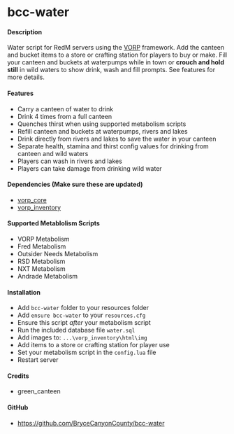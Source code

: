 # bcc-water

#### Description
Water script for RedM servers using the [VORP](https://github.com/VORPCORE) framework.
Add the canteen and bucket items to a store or crafting station for players to buy or make. Fill your canteen and buckets at waterpumps while in town or **crouch and hold still** in wild waters to show drink, wash and fill prompts. See features for more details.

#### Features
- Carry a canteen of water to drink
- Drink 4 times from a full canteen
- Quenches thirst when using supported metabolism scripts
- Refill canteen and buckets at waterpumps, rivers and lakes
- Drink directly from rivers and lakes to save the water in your canteen
- Separate health, stamina and thirst config values for drinking from canteen and wild waters
- Players can wash in rivers and lakes
- Players can take damage from drinking wild water

#### Dependencies (Make sure these are updated)
- [vorp_core](https://github.com/VORPCORE/vorp-core-lua)
- [vorp_inventory](https://github.com/VORPCORE/vorp_inventory-lua)

#### Supported Metablolism Scripts
- VORP Metabolism
- Fred Metabolism
- Outsider Needs Metabolism
- RSD Metabolism
- NXT Metabolism
- Andrade Metabolism

#### Installation
- Add `bcc-water` folder to your resources folder
- Add `ensure bcc-water` to your `resources.cfg`
- Ensure this script *after* your metabolism script
- Run the included database file `water.sql`
- Add images to: `...\vorp_inventory\html\img`
- Add items to a store or crafting station for player use
- Set your metabolism script in the `config.lua` file
- Restart server

#### Credits
- green_canteen

#### GitHub
- https://github.com/BryceCanyonCounty/bcc-water
